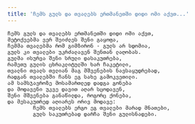 ```yaml
---
title: 'ჩემს გულს და თვალებს ერთმანეთში დიდი ომი აქვთ...'
---
```


    ჩემს გულს და თვალებს ერთმანეთში დიდი ომი აქვთ,
    მეტოქეებმა ვერ შეიძლეს შენი გაყოფა,
    ჩემმა თვალებმა რომ გიმზირონ - გულს არ სდომია,
    გულს კი თვალები უკრძალავენ შენთან ლაღობას.
    გულმა ისურვა შენი სრული დასაკუთრება,
    რამეთუ გულის ცხრაკლიტულში ხარ ჩაკეტილი,
    თვალნი თვალს თვლიან მაგ მშვენების ნავსაყუდრებად,
    რადგან თვალებში ჩანს ეგ სახე გამოკვეთილი.
    ამ სამსჯავროზე მოსამართლედ დადგა გონება
    და მოდავენი უკვე დავით აღარ სცოდავენ,
    შენი მშვენება განაწილდა, როგორც ქონება,
    და მესაკუთრედ აღიარეს ორივ მოდავე:
            ჩემს თვალებს ერგო ეგ თვალები მარად მნათები,
            გულს საკუთრებად დარჩა შენი გულისნადები.
